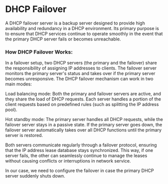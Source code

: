 # DHCP Failover
A DHCP failover server is a backup server designed to provide high availability and redundancy in a DHCP environment. Its primary purpose is to ensure that DHCP services continue to operate smoothly in the event that the primary DHCP server fails or becomes unreachable.

### How DHCP Failover Works:
In a failover setup, two DHCP servers (the primary and the failover) share the responsibility of assigning IP addresses to clients. The failover server monitors the primary server's status and takes over if the primary server becomes unresponsive. The DHCP failover mechanism can work in two main modes:

Load balancing mode: Both the primary and failover servers are active, and they share the load of DHCP requests. Each server handles a portion of the client requests based on predefined rules (such as splitting the IP address pool).

Hot standby mode: The primary server handles all DHCP requests, while the failover server stays in a passive state. If the primary server goes down, the failover server automatically takes over all DHCP functions until the primary server is restored.

Both servers communicate regularly through a failover protocol, ensuring that the IP address lease database stays synchronized. This way, if one server fails, the other can seamlessly continue to manage the leases without causing conflicts or interruptions in network service.

In our case, we need to configure the failover in case the primary DHCP server suddenly shuts down.
